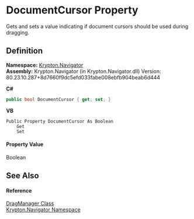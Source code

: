 # DocumentCursor Property


Gets and sets a value indicating if document cursors should be used during dragging.



## Definition
**Namespace:** <a href="a21ac074-d119-3dc6-bd1c-d3a12c0128bc.md">Krypton.Navigator</a>  
**Assembly:** Krypton.Navigator (in Krypton.Navigator.dll) Version: 80.23.10.287+8d7660f9dc5efd033fabe008ebfb904beab6d444

**C#**
``` C#
public bool DocumentCursor { get; set; }
```
**VB**
``` VB
Public Property DocumentCursor As Boolean
	Get
	Set
```



#### Property Value
Boolean

## See Also


#### Reference
<a href="c4c7f6d9-6a9b-f8b6-729f-aff343ef1cac.md">DragManager Class</a>  
<a href="a21ac074-d119-3dc6-bd1c-d3a12c0128bc.md">Krypton.Navigator Namespace</a>  
